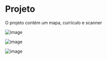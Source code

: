 # Projeto

O projeto contém um mapa, currículo e scanner

![image](https://user-images.githubusercontent.com/54962431/179033375-a5159729-be3c-474b-b8a3-7bf3305e1e13.png)

![image](https://user-images.githubusercontent.com/54962431/179033240-7c3f300f-145d-4ec8-bc9d-373e98e0a567.png)

![image](https://user-images.githubusercontent.com/54962431/179033196-31d767c6-3eb6-425d-a6d3-259336f388cb.png)
